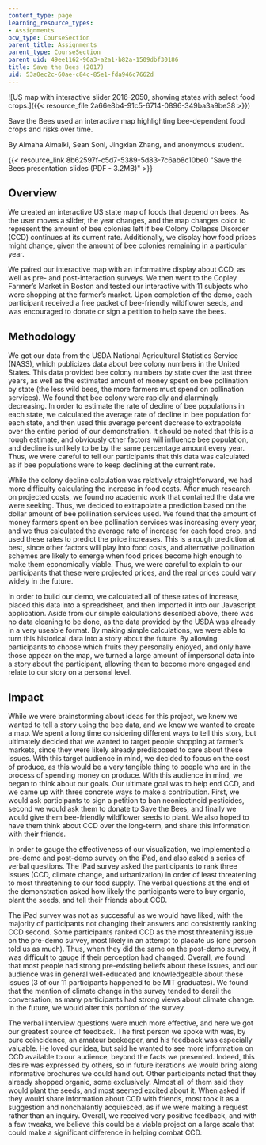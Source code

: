 ```yaml
---
content_type: page
learning_resource_types:
- Assignments
ocw_type: CourseSection
parent_title: Assignments
parent_type: CourseSection
parent_uid: 49ee1162-96a3-a2a1-b82a-1509dbf30186
title: Save the Bees (2017)
uid: 53a0ec2c-60ae-c84c-85e1-fda946c7662d
---
```


![US map with interactive slider 2016-2050, showing states with select food crops.]({{< resource_file 2a66e8b4-91c5-6714-0896-349ba3a9be38 >}})

Save the Bees used an interactive map highlighting bee-dependent food crops and risks over time.

By Almaha Almalki, Sean Soni, Jingxian Zhang, and anonymous student.

{{< resource_link 8b62597f-c5d7-5389-5d83-7c6ab8c10be0 "Save the Bees presentation slides (PDF - 3.2MB)" >}}

Overview
--------

We created an interactive US state map of foods that depend on bees. As the user moves a slider, the year changes, and the map changes color to represent the amount of bee colonies left if bee Colony Collapse Disorder (CCD) continues at its current rate. Additionally, we display how food prices might change, given the amount of bee colonies remaining in a particular year.

We paired our interactive map with an informative display about CCD, as well as pre- and post-interaction surveys. We then went to the Copley Farmer’s Market in Boston and tested our interactive with 11 subjects who were shopping at the farmer’s market. Upon completion of the demo, each participant received a free packet of bee-friendly wildflower seeds, and was encouraged to donate or sign a petition to help save the bees. 

Methodology
-----------

We got our data from the USDA National Agricultural Statistics Service (NASS), which publicizes data about bee colony numbers in the United States. This data provided bee colony numbers by state over the last three years, as well as the estimated amount of money spent on bee pollination by state (the less wild bees, the more farmers must spend on pollination services). We found that bee colony were rapidly and alarmingly decreasing. In order to estimate the rate of decline of bee populations in each state, we calculated the average rate of decline in bee population for each state, and then used this average percent decrease to extrapolate over the entire period of our demonstration. It should be noted that this is a rough estimate, and obviously other factors will influence bee population, and decline is unlikely to be by the same percentage amount every year. Thus, we were careful to tell our participants that this data was calculated as if bee populations were to keep declining at the current rate.

While the colony decline calculation was relatively straightforward, we had more difficulty calculating the increase in food costs. After much research on projected costs, we found no academic work that contained the data we were seeking. Thus, we decided to extrapolate a prediction based on the dollar amount of bee pollination services used. We found that the amount of money farmers spent on bee pollination services was increasing every year, and we thus calculated the average rate of increase for each food crop, and used these rates to predict the price increases. This is a rough prediction at best, since other factors will play into food costs, and alternative pollination schemes are likely to emerge when food prices become high enough to make them economically viable. Thus, we were careful to explain to our participants that these were projected prices, and the real prices could vary widely in the future.

In order to build our demo, we calculated all of these rates of increase, placed this data into a spreadsheet, and then imported it into our Javascript application. Aside from our simple calculations described above, there was no data cleaning to be done, as the data provided by the USDA was already in a very useable format. By making simple calculations, we were able to turn this historical data into a story about the future. By allowing participants to choose which fruits they personally enjoyed, and only have those appear on the map, we turned a large amount of impersonal data into a story about the participant, allowing them to become more engaged and relate to our story on a personal level.

Impact
------

While we were brainstorming about ideas for this project, we knew we wanted to tell a story using the bee data, and we knew we wanted to create a map. We spent a long time considering different ways to tell this story, but ultimately decided that we wanted to target people shopping at farmer’s markets, since they were likely already predisposed to care about these issues. With this target audience in mind, we decided to focus on the cost of produce, as this would be a very tangible thing to people who are in the process of spending money on produce. With this audience in mind, we began to think about our goals. Our ultimate goal was to help end CCD, and we came up with three concrete ways to make a contribution. First, we would ask participants to sign a petition to ban neonicotinoid pesticides, second we would ask them to donate to Save the Bees, and finally we would give them bee-friendly wildflower seeds to plant. We also hoped to have them think about CCD over the long-term, and share this information with their friends.

In order to gauge the effectiveness of our visualization, we implemented a pre-demo and post-demo survey on the iPad, and also asked a series of verbal questions. The iPad survey asked the participants to rank three issues (CCD, climate change, and urbanization) in order of least threatening to most threatening to our food supply. The verbal questions at the end of the demonstration asked how likely the participants were to buy organic, plant the seeds, and tell their friends about CCD.

The iPad survey was not as successful as we would have liked, with the majority of participants not changing their answers and consistently ranking CCD second. Some participants ranked CCD as the most threatening issue on the pre-demo survey, most likely in an attempt to placate us (one person told us as much). Thus, when they did the same on the post-demo survey, it was difficult to gauge if their perception had changed. Overall, we found that most people had strong pre-existing beliefs about these issues, and our audience was in general well-educated and knowledgeable about these issues (3 of our 11 participants happened to be MIT graduates). We found that the mention of climate change in the survey tended to derail the conversation, as many participants had strong views about climate change. In the future, we would alter this portion of the survey.

The verbal interview questions were much more effective, and here we got our greatest source of feedback. The first person we spoke with was, by pure coincidence, an amateur beekeeper, and his feedback was especially valuable. He loved our idea, but said he wanted to see more information on CCD available to our audience, beyond the facts we presented. Indeed, this desire was expressed by others, so in future iterations we would bring along informative brochures we could hand out. Other participants noted that they already shopped organic, some exclusively. Almost all of them said they would plant the seeds, and most seemed excited about it. When asked if they would share information about CCD with friends, most took it as a suggestion and nonchalantly acquiesced, as if we were making a request rather than an inquiry. Overall, we received very positive feedback, and with a few tweaks, we believe this could be a viable project on a large scale that could make a significant difference in helping combat CCD.